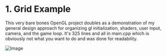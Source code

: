 # 1. Grid Example

This very bare bones OpenGL project doubles as a demonstration of my general design approach for organizing gl initialization, shaders, user input, camera, and the game loop. It's 325 lines and all in main.cpp which is obviously not what you want to do and was done for readability.


![Image](https://www.principiaprogrammatica.com/dump/gridexample.jpg)
